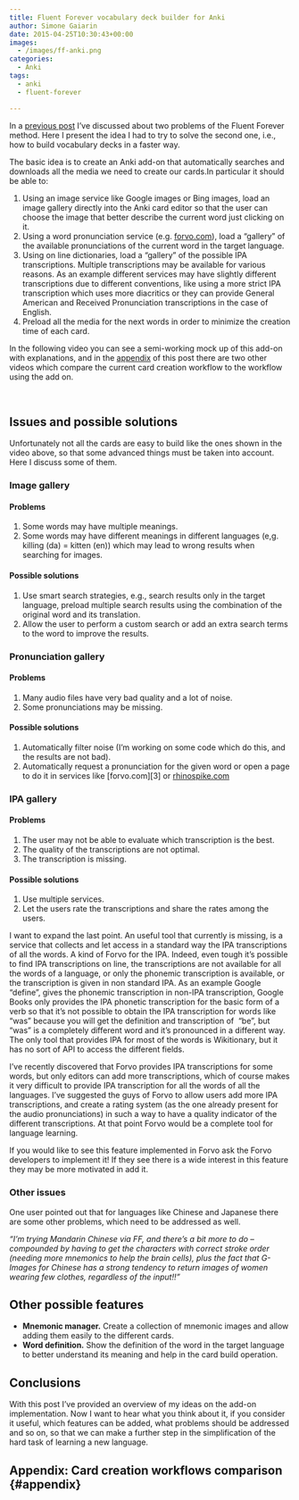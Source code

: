```yaml
---
title: Fluent Forever vocabulary deck builder for Anki
author: Simone Gaiarin
date: 2015-04-25T10:30:43+00:00
images:
  - /images/ff-anki.png
categories:
  - Anki
tags:
  - anki
  - fluent-forever

---
```

In a [previous post][1] I&#8217;ve discussed about two problems of the Fluent Forever method. Here I present the idea I had to try to solve the second one, i.e., how to build vocabulary decks in a faster way.

The basic idea is to create an Anki add-on that automatically searches and downloads all the media we need to create our cards.<!--more-->In particular it should be able to:

  1. Using an image service like Google images or Bing images, load an image gallery directly into the Anki card editor so that the user can choose the image that better describe the current word just clicking on it.
  2. Using a word pronunciation service (e.g. <a title="Forvo" href="http://forvo.com" target="_blank">forvo.com</a>), load a &#8220;gallery&#8221; of the available pronunciations of the current word in the target language.
  3. Using on line dictionaries, load a &#8220;gallery&#8221; of the possible IPA transcriptions. Multiple transcriptions may be available for various reasons. As an example different services may have slightly different transcriptions due to different conventions, like using a more strict IPA transcription which uses more diacritics or they can provide General American and Received Pronunciation transcriptions in the case of English.
  4. Preload all the media for the next words in order to minimize the creation time of each card.

In the following video you can see a semi-working mock up of this add-on with explanations, and in the [appendix][2] of this post there are two other videos which compare the current card creation workflow to the workflow using the add on.



&nbsp;

## Issues and possible solutions

Unfortunately not all the cards are easy to build like the ones shown in the video above, so that some advanced things must be taken into account. Here I discuss some of them.

### Image gallery

#### Problems

  1. Some words may have multiple meanings.
  2. Some words may have different meanings in different languages (e,g. killing (da) = kitten (en)) which may lead to wrong results when searching for images.

#### Possible solutions

  1. Use smart search strategies, e.g., search results only in the target language, preload multiple search results using the combination of the original word and its translation.
  2. Allow the user to perform a custom search or add an extra search terms to the word to improve the results.

### Pronunciation gallery

#### Problems

  1. Many audio files have very bad quality and a lot of noise.
  2. Some pronunciations may be missing.

#### Possible solutions

  1. Automatically filter noise (I&#8217;m working on some code which do this, and the results are not bad).
  2. Automatically request a pronunciation for the given word or open a page to do it in services like [forvo.com][3] or <a title="Rhinospike" href="http://rhinospike.com" target="_blank">rhinospike.com</a>

### IPA gallery

#### Problems

  1. The user may not be able to evaluate which transcription is the best.
  2. The quality of the transcriptions are not optimal.
  3. The transcription is missing.

#### Possible solutions

  1. Use multiple services.
  2. Let the users rate the transcriptions and share the rates among the users.

I want to expand the last point. An useful tool that currently is missing, is a service that collects and let access in a standard way the IPA transcriptions of all the words. A kind of Forvo for the IPA. Indeed, even tough it&#8217;s possible to find IPA transcriptions on line, the transcriptions are not available for all the words of a language, or only the phonemic transcription is available, or the transcription is given in non standard IPA. As an example Google &#8220;define&#8221;, gives the phonemic transcription in non-IPA transcription, Google Books only provides the IPA phonetic transcription for the basic form of a verb so that it&#8217;s not possible to obtain the IPA transcription for words like &#8220;was&#8221; because you will get the definition and transcription of  &#8220;be&#8221;, but &#8220;was&#8221; is a completely different word and it&#8217;s pronounced in a different way. The only tool that provides IPA for most of the words is Wikitionary, but it has no sort of API to access the different fields.

I&#8217;ve recently discovered that Forvo provides IPA transcriptions for some words, but only editors can add more transcriptions, which of course makes it very difficult to provide IPA transcription for all the words of all the languages. I&#8217;ve suggested the guys of Forvo to allow users add more IPA transcriptions, and create a rating system (as the one already present for the audio pronunciations) in such a way to have a quality indicator of the different transcriptions. At that point Forvo would be a complete tool for language learning.

If you would like to see this feature implemented in Forvo ask the Forvo developers to implement it! If they see there is a wide interest in this feature they may be more motivated in add it.

### Other issues

One user pointed out that for languages like Chinese and Japanese there are some other problems, which need to be addressed as well.

_&#8220;I’m trying Mandarin Chinese via FF, and there’s a bit more to do – compounded by having to get the characters with correct stroke order (needing more mnemonics to help the brain cells), plus the fact that G-Images for Chinese has a strong tendency to return images of women wearing few clothes, regardless of the input!!&#8221;_

## Other possible features

  * **Mnemonic manager.** Create a collection of mnemonic images and allow adding them easily to the different cards.
  * **Word definition.** Show the definition of the word in the target language to better understand its meaning and help in the card build operation.

## Conclusions

With this post I&#8217;ve provided an overview of my ideas on the add-on implementation. Now I want to hear what you think about it, if you consider it useful, which features can be added, what problems should be addressed and so on, so that we can make a further step in the simplification of the hard task of learning a new language.

## 

## Appendix: Card creation workflows comparison {#appendix}

&nbsp;



&nbsp;



 [1]: http://simgunz.org/fluent-forever-two-possible-improvements/#twoproblems "Fluent Forever: two possible improvements"
 [2]: #appendix
